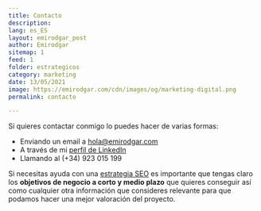 ```yaml
---
title: Contacto
description: 
lang: es_ES
layout: emirodgar_post
author: Emirodgar
sitemap: 1
feed: 1
folder: estrategicos
category: marketing
date: 13/05/2021
image: https://emirodgar.com/cdn/images/og/marketing-digital.png
permalink: contacto

---
```


Si quieres contactar conmigo lo puedes hacer de varias formas:

 - Enviando un email a hola@emirodgar.com
 - A través de mi [perfil de LinkedIn](https://es.linkedin.com/in/emirodgar)
 - Llamando al (+34) 923 015 199

Si necesitas ayuda con una [estrategia SEO](estrategia-seo) es importante que tengas claro los **objetivos de negocio a corto y medio plazo** que quieres conseguir así como cualquier otra información que consideres relevante para que podamos hacer una mejor valoración del proyecto.
<!--stackedit_data:
eyJoaXN0b3J5IjpbNDQ5MzE0OTg5LDIwMzIyNjM2NTldfQ==
-->